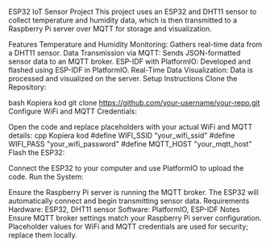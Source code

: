 ESP32 IoT Sensor Project
This project uses an ESP32 and DHT11 sensor to collect temperature and humidity data, which is then transmitted to a Raspberry Pi server over MQTT for storage and visualization.

Features
Temperature and Humidity Monitoring: Gathers real-time data from a DHT11 sensor.
Data Transmission via MQTT: Sends JSON-formatted sensor data to an MQTT broker.
ESP-IDF with PlatformIO: Developed and flashed using ESP-IDF in PlatformIO.
Real-Time Data Visualization: Data is processed and visualized on the server.
Setup Instructions
Clone the Repository:

bash
Kopiera kod
git clone https://github.com/your-username/your-repo.git
Configure WiFi and MQTT Credentials:

Open the code and replace placeholders with your actual WiFi and MQTT details:
cpp
Kopiera kod
#define WIFI_SSID "your_wifi_ssid"
#define WIFI_PASS "your_wifi_password"
#define MQTT_HOST "your_mqtt_host"
Flash the ESP32:

Connect the ESP32 to your computer and use PlatformIO to upload the code.
Run the System:

Ensure the Raspberry Pi server is running the MQTT broker.
The ESP32 will automatically connect and begin transmitting sensor data.
Requirements
Hardware: ESP32, DHT11 sensor
Software: PlatformIO, ESP-IDF
Notes
Ensure MQTT broker settings match your Raspberry Pi server configuration.
Placeholder values for WiFi and MQTT credentials are used for security; replace them locally.
